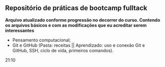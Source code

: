 ## Repositório de práticas de bootcamp fulltack


**Arquivo atualizado conforme progressão no decorrer do curso. Contendo os arquivos básicos e com as modificações que eu acreditar serem interessantes**

 - Pensamento computacional;
 - Git e GitHub (Pasta: receitas || Aprendizado: uso e conexão Git e GitHub, SSH, ciclo de vida, primeiros comandos).

21:10